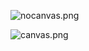 


![nocanvas.png](https://bitbucket.org/repo/Mpy7Eg/images/983441507-nocanvas.png)

![canvas.png](https://bitbucket.org/repo/Mpy7Eg/images/462913228-canvas.png)